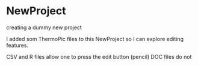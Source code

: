 # NewProject
creating a dummy new project

I added som ThermoPic files to this NewProject so I can explore editing features.

CSV and R files allow one to press the edit button (pencil)
DOC files do not

